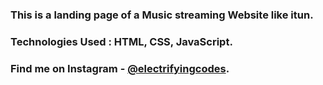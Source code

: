 ### This is a landing page of a Music streaming Website like itun.

### Technologies Used : HTML, CSS, JavaScript.

### Find me on Instagram - [@electrifyingcodes][Instagram].

[Instagram]: https://www.instagram.com/electrifyingcodes